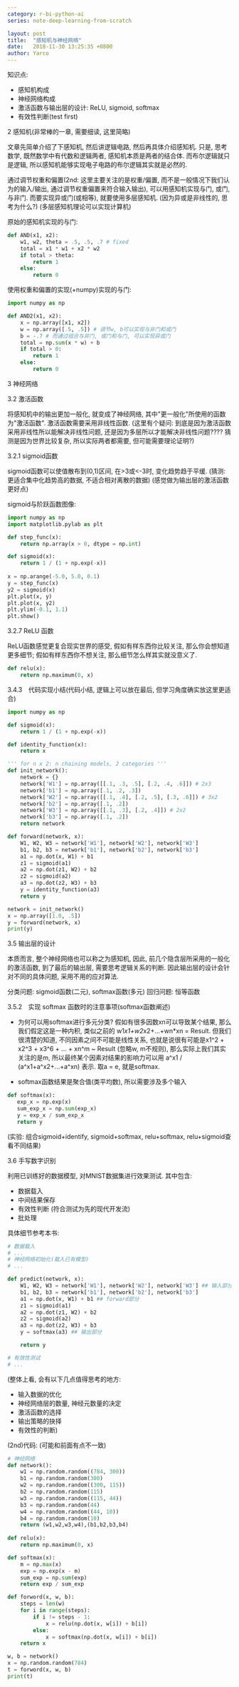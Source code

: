 ```yaml
---
category: r-bi-python-ai
series: note-deep-learning-from-scratch

layout: post 
title:  "感知机与神经网络"
date:   2018-11-30 13:25:35 +0800
author: Yarco
---
```


知识点:
* 感知机构成
* 神经网络构成
* 激活函数与输出层的设计: ReLU, sigmoid, softmax
* 有效性判断(test first)

2 感知机(非常棒的一章, 需要细读, 这里简略)

文章先简单介绍了下感知机, 然后讲逻辑电路, 然后再具体介绍感知机. 只是, 思考数学, 既然数学中有代数和逻辑两者, 感知机本质是两者的结合体. 而布尔逻辑就只是逻辑, 所以感知机能够实现电子电路的布尔逻辑其实就是必然的.

通过调节权重和偏置(2nd: 这里主要关注的是权重/偏置, 而不是一般情况下我们认为的输入/输出, 通过调节权重偏置来符合输入输出), 可以用感知机实现与门, 或门, 与非门.
而要实现异或门(或相等),  就要使用多层感知机. (因为异或是非线性的, 思考为什么?)
(多层感知机理论可以实现计算机)

原始的感知机实现的与门:
```python
def AND(x1, x2):
    w1, w2, theta = .5, .5, .7 # fixed
    total = x1 * w1 + x2 * w2
    if total > theta:
        return 1
    else:
        return 0
```

使用权重和偏置的实现(+numpy)实现的与门:
```python
import numpy as np

def AND2(x1, x2):
    x = np.array([x1, x2])
    w = np.array([.5, .5]) # 调节w, b可以实现与非门和或门
    b = -.7 # 而通过组合与非门, 或门和与门, 可以实现异或门
    total = np.sum(x * w) + b
    if total > 0:
        return 1
    else:
        return 0
```

3 神经网络

3.2 激活函数

将感知机中的输出更加一般化, 就变成了神经网络, 其中"更一般化"所使用的函数为"激活函数".
激活函数需要采用非线性函数.
(这里有个疑问:
到底是因为激活函数采用非线性所以能解决非线性问题, 还是因为多层所以才能解决非线性问题????
猜测是因为世界比较复杂, 所以实际两者都需要, 但可能需要理论证明?)

3.2.1 sigmoid函数

sigmoid函数可以使值散布到(0,1)区间, 在>3或<-3时, 变化趋势趋于平缓. (猜测: 更适合集中化趋势高的数据, 不适合相对离散的数据)
(感觉做为输出层的激活函数更好点)

sigmoid与阶跃函数图像:
```python
import numpy as np
import matplotlib.pylab as plt

def step_func(x):
    return np.array(x > 0, dtype = np.int)

def sigmoid(x):
    return 1 / (1 + np.exp(-x))
    
x = np.arange(-5.0, 5.0, 0.1)
y = step_func(x)
y2 = sigmoid(x)
plt.plot(x, y)
plt.plot(x, y2)
plt.ylim(-0.1, 1.1)
plt.show()
```

3.2.7 ReLU 函数

ReLU函数感觉更复合现实世界的感受, 假如有样东西你比较关注, 那么你会想知道更多细节; 假如有样东西你不想关注, 那么细节怎么样其实就没意义了.
```python
def relu(x):
    return np.maximum(0, x)
```

3.4.3　代码实现小结(代码小结, 逻辑上可以放在最后, 但学习角度确实放这里更适合)
```python
import numpy as np

def sigmoid(x):
    return 1 / (1 + np.exp(-x))

def identity_function(x):
    return x

''' for n x 2: n chaining models, 2 categories '''
def init_network():
    network = {}
    network['W1'] = np.array([[.1, .3, .5], [.2, .4, .6]]) # 2x3
    network['b1'] = np.array([.1, .2, .3])
    network['W2'] = np.array([[.1, .4], [.2, .5], [.3, .6]]) # 3x2
    network['b2'] = np.array([.1, .2])
    network['W3'] = np.array([[.1, .3], [.2, .4]]) # 2x2
    network['b3'] = np.array([.1, .2])
    return network

def forward(network, x):
    W1, W2, W3 = network['W1'], network['W2'], network['W3']
    b1, b2, b3 = network['b1'], network['b2'], network['b3']
    a1 = np.dot(x, W1) + b1
    z1 = sigmoid(a1)
    a2 = np.dot(z1, W2) + b2
    z2 = sigmoid(a2)
    a3 = np.dot(z2, W3) + b3
    y = identity_function(a3)
    return y

network = init_network()
x = np.array([1.0, .5])
y = forward(network, x)
print(y)
```

3.5 输出层的设计

本质而言, 整个神经网络也可以称之为感知机, 因此, 前几个隐含层所采用的一般化的激活函数, 到了最后的输出层, 需要思考逻辑关系的判断. 因此输出层的设计会针对不同的具体问题, 采用不用的应对算法.

分类问题: sigmoid函数(二元), softmax函数(多元)
回归问题: 恒等函数

3.5.2　实现 softmax 函数时的注意事项(softmax函数阐述)

* 为何可以用softmax进行多元分类?
假如有很多因数xn可以导致某个结果, 那么我们假定这是一种内积, 类似之前的 w1*x1+w2*x2+...+wn*xn = Result.
但我们很清楚的知道, 不同因素之间不可能是线性关系, 也就是说很有可能是x1^2 + x2^3 + x3^6 + ... + xn^m ~ Result (忽略w, m不规则), 那么实际上我们其实关注的是m, 所以最终某个因素对结果的影响力可以用 a^x1 / (a^x1+a^x2+...+a^xn) 表示. 取a = e, 就是softmax.

 * softmax函数结果是聚合值(类平均数), 所以需要涉及多个输入
 ```python
def softmax(x):
    exp_x = np.exp(x)
    sum_exp_x = np.sum(exp_x)
    y = exp_x / sum_exp_x
    return y 
```
(实验: 组合sigmoid+identify, sigmoid+softmax, relu+softmax, relu+sigmoid查看不同结果)

3.6 手写数字识别

利用已训练好的数据模型, 对MNIST数据集进行效果测试. 其中包含:
* 数据载入
* 中间结果保存
* 有效性判断 (符合测试为先的现代开发流)
* 批处理

具体细节参考本书:
```python
# 数据载入
# ...
# 神经网络初始化(载入已有模型)
# ...

def predict(network, x):
    W1, W2, W3 = network['W1'], network['W2'], network['W3'] ## 输入部分
    b1, b2, b3 = network['b1'], network['b2'], network['b3']
    a1 = np.dot(x, W1) + b1 ## forward部分
    z1 = sigmoid(a1)
    a2 = np.dot(z1, W2) + b2
    z2 = sigmoid(a2)
    a3 = np.dot(z2, W3) + b3
    y = softmax(a3) ## 输出部分

    return y

# 有效性测试
# ...
```

(整体上看, 会有以下几点值得思考的地方:
* 输入数据的优化
* 神经网络层的数量, 神经元数量的决定
* 激活函数的选择
* 输出策略的抉择
* 有效性的判断)

(2nd)代码: (可能和前面有点不一致)
```python
# 神经网络
def network():
    w1 = np.random.random((784, 300))
    b1 = np.random.random(300)
    w2 = np.random.random((300, 115))
    b2 = np.random.random(115)
    w3 = np.random.random((115, 44))
    b3 = np.random.random(44)
    w4 = np.random.random((44, 10))
    b4 = np.random.random(10)
    return (w1,w2,w3,w4),(b1,b2,b3,b4)
    
def relu(x):
    return np.maximum(0, x)

def softmax(x):
    m = np.max(x)
    exp = np.exp(x - m)
    sum_exp = np.sum(exp)
    return exp / sum_exp

def forword(x, w, b):
    steps = len(w)
    for i in range(steps):
        if i != steps - 1:
            x = relu(np.dot(x, w[i]) + b[i])
        else:
            x = softmax(np.dot(x, w[i]) + b[i])
    return x

w, b = network()
x = np.random.random(784)
t = forword(x, w, b)
print(t)
```

 